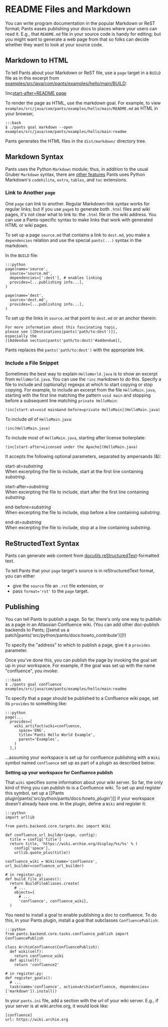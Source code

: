 README Files and Markdown
=========================

You can write program documentation in the popular Markdown or ReST format;
Pants eases publishing your docs to places where your users can read it.
E.g., that `README.md` file in your source code is handy for editing;
but you might want to generate a web page from that so folks can decide
whether they want to look at your source code.

Markdown to HTML
----------------

To tell Pants about your Markdown or ReST file, use a
<a pantsref="bdict_page">`page`</a>
target in a `BUILD` file as in this excerpt from
[examples/src/java/com/pants/examples/hello/main/BUILD](https://github.com/pantsbuild/pants/blob/master/examples/src/java/com/pants/examples/hello/main/BUILD):

!inc[start-after=README page](hello/main/BUILD)

To render the page as HTML, use the
<a pantsref="gref_goal_markdown">markdown goal</a>. For example, to view
`examples/src/java/com/pants/examples/hello/main/README.md` as HTML in
your browser,

    :::bash
    $ ./pants goal markdown --open examples/src/java/com/pants/examples/hello/main:readme

Pants generates the HTML files in the `dist/markdown/` directory tree.

Markdown Syntax
---------------

Pants uses the Python `Markdown` module; thus, in addition to the usual
Gruber `Markdown` syntax, there are [other
features](http://pythonhosted.org/Markdown/) Pants uses Python
Markdown's `codehilite`, `extra`, `tables`, and `toc` extensions.

### Link to Another `page`

One `page` can link to another. Regular Markdown-link syntax works for
regular links; but if you use `page`s to generate both `.html` files and
wiki pages, it's not clear what to link to: the `.html` file or the wiki
address. You can use a Pants-specific syntax to make links that work
with generated HTML or wiki pages.

To set up a page `source.md` that contains a link to `dest.md`, you make
a `dependencies` relation and use the special `pants(...)` syntax in the
markdown.

In the `BUILD` file:

    :::python
    page(name='source',
      source='source.md',
      dependencies=[':dest'], # enables linking
      provides=[...publishing info...],
    )

    page(name='dest',
      source='dest.md',
      provides=[...publishing info...],
    )

To set up the links in `source.md` that point to `dest.md` or an anchor
therein:

    For more information about this fascinating topic,
    please see [[Destinations|pants('path/to:dest')]],
    especially the
    [[Addendum section|pants('path/to:dest)'#addendum]],

Pants replaces the `pants('path/to:dest')` with the appropriate link.

### Include a File Snippet

Sometimes the best way to explain `HelloWorld.java` is to show an
excerpt from `HelloWorld.java`. You can use the `!inc` markdown to do
this. Specify a file to include and (optionally) regexps at which to
start copying or stop copying. For example, to include an excerpt from
the file `HelloMain.java`, starting with the first line matching the
pattern `void main` and stopping before a subsequent line matching
`private HelloMain`:

    !inc[start-at=void main&end-before=private HelloMain](HelloMain.java)

To include *all* of `HelloMain.java`:

    !inc(HelloMain.java)

To include most of `HelloMain.java`, starting after license boilerplate:

    !inc[start-after=Licensed under the Apache](HelloMain.java)

It accepts the following optional parameters, separated by ampersands
(&):

start-at=*substring*<br>
When excerpting the file to include, start at the first line containing
*substring*.

start-after=*substring*<br>
When excerpting the file to include, start after the first line
containing *substring*.

end-before=*substring*<br>
When excerpting the file to include, stop before a line containing
*substring*.

end-at=*substring*<br>
When excerpting the file to include, stop at a line containing
*substring*.

ReStructedText Syntax
---------------------

Pants can generate web content from
[docutils reStructuredText](http://docutils.sourceforge.net/rst.html)-formatted text.

To tell Pants that your `page` target's source is in reStructuredText format, you can either

* give the `source` file an `.rst` file extension, or
* pass `format='rst'` to the `page` target.

Publishing
----------

You can tell Pants to publish a page. So far, there's only one way to
publish: as a page in an Atlassian Confluence wiki. (You can add other
doc-publish backends to Pants;
[[send us a patch|pants('src/python/pants/docs:howto_contribute')]]!)

To specify the "address" to which to publish a page, give it a
`provides` parameter.

Once you've done this, you can publish the page by invoking the goal
<a pantsref="page_setup_confluence">set up in your workspace</a>. For example, if
the goal was set up with the name "confluence", you invoke:

    :::bash
    $ ./pants goal confluence examples/src/java/com/pants/examples/hello/main:readme

To specify that a page should be published to a Confluence wiki page,
set its `provides` to something like:

    :::python
    page(...
      provides=[
        wiki_artifact(wiki=confluence,
          space='ENG',
          title='Pants Hello World Example',
          parent='Examples',
        )
      ],)

...assuming your workspace is set up for confluence publishing with a `Wiki` symbol named
`confluence` set up as part of a plugin as described below:

<a pantsmark="page_setup_confluence"></a>

**Setting up your workspace for Confluence publish**

That `wiki` specifies some information about your wiki server. So far, the only kind of thing you
can publish to is a Confluence wiki. To set up and register this symbol, set up a
[[Pants plugin|pants('src/python/pants/docs:howto_plugin')]] if your workspace doesn't already
have one. In the plugin, define a `Wiki` and register it:

    :::python
    import urllib

    from pants.backend.core.targets.doc import Wiki

    def confluence_url_builder(page, config):
      title = config['title']
      return title, 'https://wiki.archie.org/display/%s/%s' % (
        config['space'],
        urllib.quote_plus(title))

    confluence_wiki = Wiki(name='confluence', url_builder=confluence_url_builder)

    # in register.py:
    def build_file_aliases():
      return BuildFileAliases.create(
        # ...
        objects={
          # ...
          'confluence', confluence_wiki},
      )

You need to install a goal to enable publishing a doc to confluence. To do this, in your Pants
plugin, install a goal that subclasses `ConfluencePublish`:

    :::python
    from pants.backend.core.tasks.confluence_publish import ConfluencePublish

    class ArchieConfluence(ConfluencePublish):
      def wiki(self):
        return confluence_wiki
      def api(self):
        return 'confluence2'

    # in register.py:
    def register_goals():
      # ...
      task(name='confluence', action=ArchieConfluence, dependencies=['markdown']).install()

In your `pants.ini` file, add a section with the url of your wiki server. E.g., if your server
is at wiki.archie.org, it would look like:

    [confluence]
    url: https://wiki.archie.org
